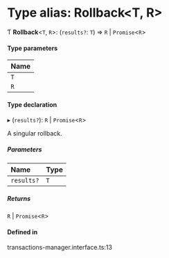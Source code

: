 # Type alias: Rollback<T, R\>

Ƭ **Rollback**<`T`, `R`\>: (`results?`: `T`) => `R` \| `Promise`<`R`\>

#### Type parameters

| Name |
| :------ |
| `T` |
| `R` |

#### Type declaration

▸ (`results?`): `R` \| `Promise`<`R`\>

A singular rollback.

##### Parameters

| Name | Type |
| :------ | :------ |
| `results?` | `T` |

##### Returns

`R` \| `Promise`<`R`\>

#### Defined in

transactions-manager.interface.ts:13
